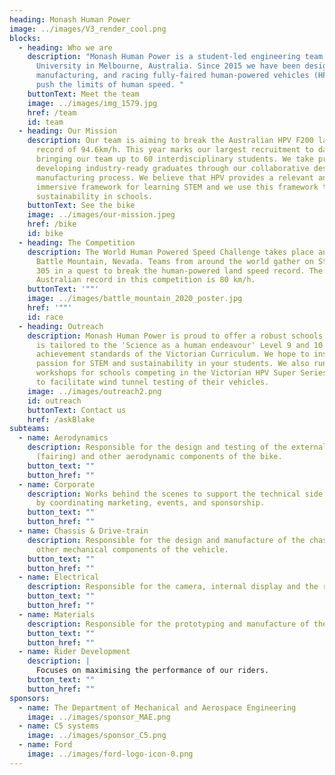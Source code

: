 ```yaml
---
heading: Monash Human Power
image: ../images/V3_render_cool.png
blocks:
  - heading: Who we are
    description: "Monash Human Power is a student-led engineering team from Monash
      University in Melbourne, Australia. Since 2015 we have been designing,
      manufacturing, and racing fully-faired human-powered vehicles (HPV) to
      push the limits of human speed. "
    buttonText: Meet the team
    image: ../images/img_1579.jpg
    href: /team
    id: team
  - heading: Our Mission
    description: Our team is aiming to break the Australian HPV F200 land speed
      record of 94.6km/h. This year marks our largest recruitment to date,
      bringing our team up to 60 interdisciplinary students. We take pride in
      developing industry-ready graduates through our collaborative design and
      manufacturing process. We believe that HPV provides a relevant and
      immersive framework for learning STEM and we use this framework to promote
      sustainability in schools.
    buttonText: See the bike
    image: ../images/our-mission.jpeg
    href: /bike
    id: bike
  - heading: The Competition
    description: The World Human Powered Speed Challenge takes place annually at
      Battle Mountain, Nevada. Teams from around the world gather on State Route
      305 in a quest to break the human-powered land speed record. The current
      Australian record in this competition is 80 km/h.
    buttonText: '""'
    image: ../images/battle_mountain_2020_poster.jpg
    href: '""'
    id: race
  - heading: Outreach
    description: Monash Human Power is proud to offer a robust schools program that
      is tailored to the 'Science as a human endeavour' Level 9 and 10 Science
      achievement standards of the Victorian Curriculum. We hope to inspire a
      passion for STEM and sustainability in your students. We also run
      workshops for schools competing in the Victorian HPV Super Series and help
      to facilitate wind tunnel testing of their vehicles.
    image: ../images/outreach2.png
    id: outreach
    buttonText: Contact us
    href: /askBlake
subteams:
  - name: Aerodynamics
    description: Responsible for the design and testing of the external shell
      (fairing) and other aerodynamic components of the bike.
    button_text: ""
    button_href: ""
  - name: Corporate
    description: Works behind the scenes to support the technical side of the team
      by coordinating marketing, events, and sponsorship.
    button_text: ""
    button_href: ""
  - name: Chassis & Drive-train
    description: Responsible for the design and manufacture of the chassis and all
      other mechanical components of the vehicle.
    button_text: ""
    button_href: ""
  - name: Electrical
    description: Responsible for the camera, internal display and the recording of data.
    button_text: ""
    button_href: ""
  - name: Materials
    description: Responsible for the prototyping and manufacture of the fairing.
    button_text: ""
    button_href: ""
  - name: Rider Development
    description: |
      Focuses on maximising the performance of our riders.
    button_text: ""
    button_href: ""
sponsors:
  - name: The Department of Mechanical and Aerospace Engineering
    image: ../images/sponsor_MAE.png
  - name: C5 systems
    image: ../images/sponsor_C5.png
  - name: Ford
    image: ../images/ford-logo-icon-0.png
---
```

